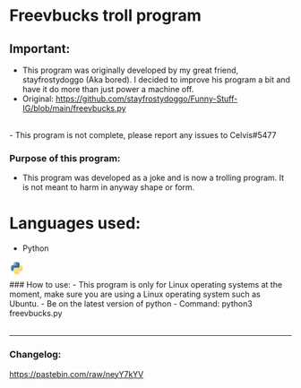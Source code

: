 # Freevbucks troll program

## Important:

- This program was originally developed by my great friend, stayfrostydoggo (Aka bored). I decided to improve his program a bit and have it do more than just power a machine off.
- Original: https://github.com/stayfrostydoggo/Funny-Stuff-IG/blob/main/freevbucks.py
<br />
- This program is not complete, please report any issues to Celvis#5477

### Purpose of this program:
- This program was developed as a joke and is now a trolling program. It is not meant to harm in anyway shape or form.

# Languages used:
- Python
<img align="left" alt="" width="26px" src="https://raw.githubusercontent.com/devicons/devicon/master/icons/python/python-original.svg" style="padding-right:10px;" />
<br />
<br />
### How to use:
- This program is only for Linux operating systems at the moment, make sure you are using a Linux operating system such as Ubuntu.
- Be on the latest version of python
- Command: python3 freevbucks.py

<br />
<br />

---

### Changelog:
https://pastebin.com/raw/neyY7kYV
